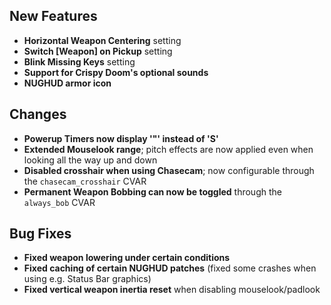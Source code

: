 ## New Features

- **Horizontal Weapon Centering** setting
- **Switch [Weapon] on Pickup** setting
- **Blink Missing Keys** setting
- **Support for Crispy Doom's optional sounds**
- **NUGHUD armor icon**

## Changes

- **Powerup Timers now display '"' instead of 'S'**
- **Extended Mouselook range**; pitch effects are now applied even when looking all the way up and down
- **Disabled crosshair when using Chasecam**; now configurable through the `chasecam_crosshair` CVAR
- **Permanent Weapon Bobbing can now be toggled** through the `always_bob` CVAR

## Bug Fixes

- **Fixed weapon lowering under certain conditions**
- **Fixed caching of certain NUGHUD patches** (fixed some crashes when using e.g. Status Bar graphics)
- **Fixed vertical weapon inertia reset** when disabling mouselook/padlook
